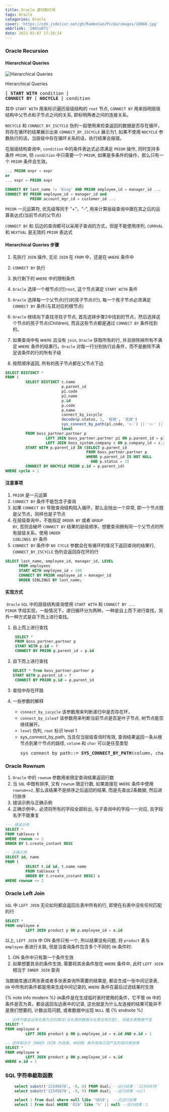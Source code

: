 ```yaml
---
title: Oracle 递归和行号
tags: Oracle
categories: Oracle
cover: 'https://cdn.jsdelivr.net/gh/RamboCao/PicGo/images/18068.jpg'
abbrlink: '2001e071'
date: 2021-01-07 17:18:14
---
```

### Oracle Recursion
#### Hierarchical Queries
![Hierarchical Queries](https://cdn.jsdelivr.net/gh/RamboCao/PicGo/images/Hierarchical_Queries.png)

Hierarchical Queries
<pre>
[ <b>START WITH</b> condition ]
<b>CONNECT BY</b> [ <b>NOCYCLE</b> ] condition
</pre>

其中 <code>START WITH</code> 用来标识遍历层级结构的 <code>root</code> 节点, <code>CONNECT BY</code> 用来指明层级结构中父节点和子节点之间的关系, 即标明两者之间的连接关系。

<code>NOCYCLE</code> 和 <code>CONNECT_BY_ISCYCLE</code> 伪列一起使用来检查返回的数据是否存在循环，将存在循环的结果展示出来 <code>CONNECT_BY_ISCYCLE</code> 展示为1, 如果不使用 <code>NOCYCLE</code> 参数执行的话，当层级中存在循环关系的话，执行结果会报错。

在层级结构查询中, <code>condition</code> 中的条件表达式必须满足 <code>PRIOR</code> 操作, 同时支持多条件 <code>PRIOR</code>, 但 <code>condition</code> 中只需要一个 <code>PRIOR</code>, 如果是多条件的操作，那么只有一个 <code>PRIOR</code> 条件会生效。
```sql
... PRIOR expr = expr
or
... expr = PRIOR expr

CONNECT BY last_name != 'King' AND PRIOR employee_id = manager_id ...
CONNECT BY PRIOR employee_id = manager_id and 
           PRIOR account_mgr_id = customer_id ...
```

<code>PRIOR</code> 一元运算符, 优先级等同于 "+"、"-", 用来计算层级查询中跟在其之后的运算表达式(当前节点的父节点)

<code>CONNECT BY</code> 和 <PRIOR> 后边的查询都可以采用子查询的方式，但是不能使用序列, <code>CURRVAL</code> 和 <code>NEXTVAL</code> 是无效的 <code>PRIOR</code> 表达式

#### Hierarchical Queries 步骤
1. 先执行 <code>JOIN</code> 操作, 无论 <code>JOIN</code> 在 <code>FROM</code> 中，还是在 <code>WHERE</code> 条件中
2. <code>CONNECT BY</code> 执行
3. 执行剩下的 <code>WHERE</code> 中的限制条件

1. <code>Oracle</code> 选择一个根节点(行)<code>root</code>, 这个节点满足 <code>START WITH</code> 条件
2. <code>Oracle</code> 选择每一个父节点(行)的孩子节点(行), 每一个孩子节点必须满足 <code>CONNECT BY</code> 条件(与其对应的根节点)
3. <code>Oracle</code> 继续向下查找寻找子节点, 首先选择步骤2中找到的节点，然后选择这个节点的孩子节点(Children), 而且这些节点都是通过 <code>CONNECT BY</code> 条件找到的。
4. 如果查询中有 <code>WHERE</code> 且没有 <code>join</code>, <code>Oracle</code> 获取所有的行, 并且排除掉所有不满足 <code>WHERE</code> 条件的结果行。<code>Oracle</code> 对每一行分别执行此条件，而不是删除不满足该条件的行的所有子级
5. 按照顺序返回, 所有的孩子节点都在父节点下边

```sql
SELECT DISTINCT *
FROM (
         SELECT DISTINCT c.name                                               公司，
                         p.parent_id                                          上级合作伙伴节点标识，
                         p1.code                                              上级合作伙伴编码，
                         p1.name                                              上级合作伙伴名称，
                         p.id                                                 合作伙伴标识，
                         p.code                                               合作伙伴编码，
                         p.name                                               合作伙伴名称，
                         connect_by_iscycle                                   cycle,
                         decode(p.status, 1, '有效', '无效')                      状态，
                         sys_connect_by_path(p1.code, '<-') || '<-' || p.code 合作伙伴路径，
                         level                                                重复级别
         FROM boss_partner.partner p
                  LEFT JOIN boss_partner.partner p1 ON p.parent_id = p1.id
                  LEFT JOIN boss_system.company c ON p.company_id = c.id
         START WITH p.parent_id IN (SELECT p.parent_id
                                    FROM boss_partner.partner p
                                    WHERE p.parent_id IS NOT NULL
                                      AND p.status = 1)
         CONNECT BY NOCYCLE PRIOR p.id = p.parent_id)
WHERE cycle = 1
```

#### 注意事项
1. <code>PRIOR</code> 是一元运算
2. <code>CONNECT BY</code> 条件不能包含子查询
3. 如果 <code>CONNECT BY</code> 导致查询结构陷入循环，那么会抛出一个异常, 即一个节点既是父节点，同样也是子节点
4. 在层级查询中，不能指定 <code>ORDER BY</code> 或者 <code>GROUP BY</code>, 否则会破坏 <code>CONNECT BY</code> 结果的层级顺序，想要查询拥有同一个父节点的所有层级关系，使用 <code>ORDER SIBLINGS BY</code> 条件
5. <code>CONNECT BY</code> 条件中 <code>NO CYCLE</code> 参数会在有循环的情况下返回查询的结果行, <code>CONNECT_BY_ISCYCLE</code> 伪列会返回存在环的行

```sql
SELECT last_name, employee_id, manager_id, LEVEL
      FROM employees
      START WITH employee_id = 100
      CONNECT BY PRIOR employee_id = manager_id
      ORDER SIBLINGS BY last_name;
```

#### 实现方式
![]()
<code>Oracle</code> <code>SQL</code> 中的层级结构查询使用 <code>START WITH</code> 和 <code>CONNECT BY ... PIROR</code> 字段实现，一般情况下，递归循环分为两种，一种是自上而下进行查找，另外一种方式是自下而上进行查找。
1. 自上而上进行查找
   
   ```sql
    SELECT *
    FROM boss_partner.partner p
    START WITH p.id = ?
    CONNECT BY PRIOR p.parent_id = p.id
   ```
2. 自下而上进行查找
     ```sql
    SELECT * from boss_partner.partner p 
    START WITH p.parent_id = ?
      CONNECT BY PRIOR p.id = p.parent_id
   ```
3. 查找中存在环路
   
4. 一些参数的解释
    - <code>connect_by_iscycle</code> 该参数用来判断递归中是否存在环，
    - <code>connect_by_isleaf</code> 该参数用来判断当前节点是否是叶子节点, 树节点能否继续展开。
    - <code>level</code> 伪列, <code>root</code> 标识 level 1
    - sys_connect_by_path, 当且仅当层级查询时有效, 查询结果返回一条从根节点到某个节点的路径, <code>colunm</code> 和 <code>char</code> 可以是任意类型
      <pre>
      sys_connect_by_path::= <b>SYS_CONNECT_BY_PATH</b>(column, char)
      </pre>    
### Oracle Rownum
1. <code>Oracle</code> 中的 <code>rownum</code> 参数用来限定查询结果返回行数
2. 当 <code>SQL</code> 中既有排序, 又有 <code>rownum</code> 限定行数, 如果直接在 <code>WHERE</code> 条件中使用 <code>rownum<=2</code>, 那么该结果不是排序之后返回的结果, 而是先查出2条数据, 然后进行排序
3. 错误示例与正确示例
4. 正确示例中，必须将所有的字段全部标出, 与子查询中的字段一一对应, 且字段名字不能重复

```sql
--- 错误示例
SELECT *
FROM tablexxx t
WHERE rownum <= 2
ORDER BY t.create_isntant DESC

-- 正确示例
SELECT id, name
FROM (
         SELECT t.id id, t.name name
         FROM tablexxx t
         ORDER BY t.create_instant DESC) s
WHERE rownum <= 2
```

### Oracle Left Join
<code>SQL</code> 中 <code>LEFT JOIN</code> 无论如何都会返回左表中所有的行, 即使在右表中没有任何匹配的行

```sql
SELECT *
FROM employee e
         LEFT JOIN product p ON p.employee_id = e.id 
```

以上, <code>LEFT JOIN</code> 中 ON 条件只有一个, 所以结果没有问题, 将 <code>product</code> 表与 <code>employee</code> 表进行关联, 但是当查询条件包含多个不同的 <code>ON</code> 条件时:
1. ON 条件中只有第一个条件生效
2. 如果想要其余的条件生效, 需要将其余条件放在 <code>WHERE</code> 条件中, 此时 <code>LEFT JOIN</code> 相当于 <code>INNER JOIN</code> 查询

当数据库通过两张表或者多张表查询所需要的结果是, 都会生成一张中间记录表, <code>ON</code> 中所有的条件都是用来生成中间记录的, <code>WHERE</code> 条件在最后过滤结果时生效

{% note info modern %}
<code>ON</code>条件是在生成临时表时使用的条件，它不管 <code>ON</code> 中的条件是否为真，都会返回左边表中的记录, 这也就是为什么左连接的结果可能并不是我们想要的, 计数出现问题, 或者数据中出现 <code>NULL</code> 值
{% endnote %}

```sql
-- 这样可能会出现右表为空的情况(当右表的数据与左表没有匹配), 但是左表数据不变
SELECT *
FROM employee e
         LEFT JOIN product p ON p.employee_id = e.id AND e.id = 1

-- 这样相当于 INNER JOIN 内连接, WHERE 条件用来过滤产生的临时表结果
SELECT *
FROM employee e
         LEFT JOIN product p ON p.employee_id = e.id 
WHERE e.id = 1
```

### SQL 字符串截取函数
```sql
    select substr('12345678', -8, 8) FROM dual; --运行结果：'12345678'
    select substr('12345678', -9, 9) FROM dual; --运行结果：null

    select 1 from dual where null like '%019';  --无运行结果
    select 1 from dual WHERE '019' like '%' || null --运行结果：1
```